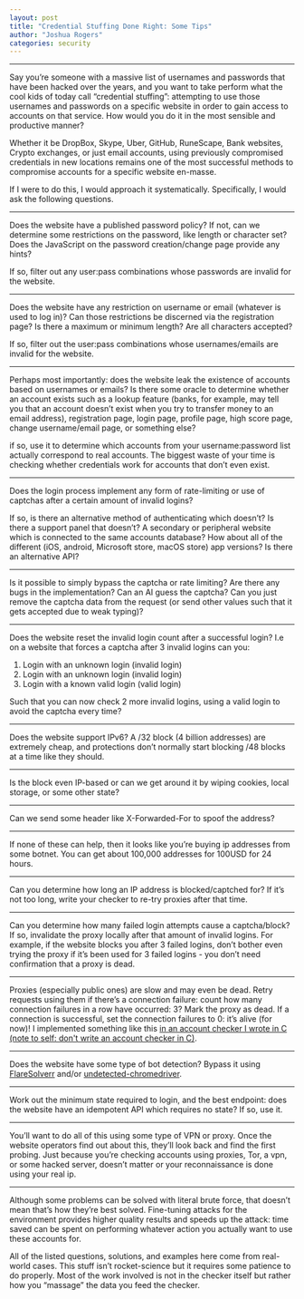 ```yaml
---
layout: post
title: "Credential Stuffing Done Right: Some Tips"
author: "Joshua Rogers"
categories: security
---
```


---

Say you’re someone with a massive list of usernames and passwords that have been hacked over the years, and you want to take perform what the cool kids of today call “credential stuffing”: attempting to use those usernames and passwords on a specific website in order to gain access to accounts on that service. How would you do it in the most sensible and productive manner?

Whether it be DropBox, Skype, Uber, GitHub, RuneScape, Bank websites, Crypto exchanges, or just email accounts, using previously compromised credentials in new locations remains one of the most successful methods to compromise accounts for a specific website en-masse.

If I were to do this, I would approach it systematically. Specifically, I would ask the following questions.

---

Does the website have a published password policy? If not, can we determine some restrictions on the password, like length or character set? Does the JavaScript on the password creation/change page provide any hints?

If so, filter out any user:pass combinations whose passwords are invalid for the website.

---

Does the website have any restriction on username or email (whatever is used to log in)? Can those restrictions be discerned via the registration page? Is there a maximum or minimum length? Are all characters accepted?

If so, filter out the user:pass combinations whose usernames/emails are invalid for the website.

---

Perhaps most importantly: does the website leak the existence of accounts based on usernames or emails? Is there some oracle to determine whether an account exists such as a lookup feature (banks, for example, may tell you that an account doesn’t exist when you try to transfer money to an email address), registration page, login page, profile page, high score page, change username/email page, or something else?

if so, use it to determine which accounts from your username:password list actually correspond to real accounts. The biggest waste of your time is checking whether credentials work for accounts that don’t even exist.

---

Does the login process implement any form of rate-limiting or use of captchas after a certain amount of invalid logins?

If so, is there an alternative method of authenticating which doesn’t? Is there a support panel that doesn’t? A secondary or peripheral website which is connected to the same accounts database? How about all of the different (iOS, android, Microsoft store, macOS store) app versions? Is there an alternative API?

---

Is it possible to simply bypass the captcha or rate limiting? Are there any bugs in the implementation? Can an AI guess the captcha? Can you just remove the captcha data from the request (or send other values such that it gets accepted due to weak typing)?

---

Does the website reset the invalid login count after a successful login? I.e on a website that forces a captcha after 3 invalid logins can you:

1. Login with an unknown login (invalid login)
2. Login with an unknown login (invalid login)
3. Login with a known valid login (valid login)

Such that you can now check 2 more invalid logins, using a valid login to avoid the captcha every time?

---

Does the website support IPv6? A /32 block (4 billion addresses) are extremely cheap, and protections don’t normally start blocking /48 blocks at a time like they should.

---

Is the block even IP-based or can we get around it by wiping cookies, local storage, or some other state?

---

Can we send some header like X-Forwarded-For to spoof the address?

---

If none of these can help, then it looks like you’re buying ip addresses from some botnet. You can get about 100,000 addresses for 100USD for 24 hours.

---

Can you determine how long an IP address is blocked/captched for? If it’s not too long, write your checker to re-try proxies after that time.

---

Can you determine how many failed login attempts cause a captcha/block? If so, invalidate the proxy locally after that amount of invalid logins. For example, if the website blocks you after 3 failed logins, don’t bother even trying the proxy if it’s been used for 3 failed logins - you don’t need confirmation that a proxy is dead.

---

Proxies (especially public ones) are slow and may even be dead. Retry requests using them if there’s a connection failure: count how many connection failures in a row have occurred: 3? Mark the proxy as dead. If a connection is successful, set the connection failures to 0: it’s alive (for now)! I implemented something like this [in an account checker I wrote in C (note to self: don't write an account checker in C)](https://github.com/MegaManSec/RS-Account-Checker).

---

Does the website have some type of bot detection? Bypass it using [FlareSolverr](https://github.com/FlareSolverr/FlareSolverr) and/or [undetected-chromedriver](https://github.com/ultrafunkamsterdam/undetected-chromedriver).

---

Work out the minimum state required to login, and the best endpoint: does the website have an idempotent API which requires no state? If so, use it.

---

You’ll want to do all of this using some type of VPN or proxy. Once the website operators find out about this, they’ll look back and find the first probing. Just because you’re checking accounts using proxies, Tor, a vpn, or some hacked server, doesn’t matter or your reconnaissance is done using your real ip.

---

Although some problems can be solved with literal brute force, that doesn’t mean that’s how they’re best solved. Fine-tuning attacks for the environment provides higher quality results and speeds up the attack: time saved can be spent on performing whatever action you actually want to use these accounts for.

All of the listed questions, solutions, and examples here come from real-world cases. This stuff isn’t rocket-science but it requires some patience to do properly. Most of the work involved is not in the checker itself but rather how you “massage” the data you feed the checker.
